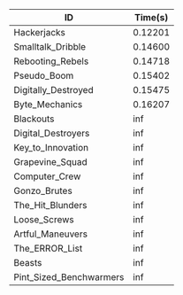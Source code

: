 |ID|Time(s)|
|-|-|
|Hackerjacks|0.12201|
|Smalltalk_Dribble|0.14600|
|Rebooting_Rebels|0.14718|
|Pseudo_Boom|0.15402|
|Digitally_Destroyed|0.15475|
|Byte_Mechanics|0.16207|
|Blackouts|inf|
|Digital_Destroyers|inf|
|Key_to_Innovation|inf|
|Grapevine_Squad|inf|
|Computer_Crew|inf|
|Gonzo_Brutes|inf|
|The_Hit_Blunders|inf|
|Loose_Screws|inf|
|Artful_Maneuvers|inf|
|The_ERROR_List|inf|
|Beasts|inf|
|Pint_Sized_Benchwarmers|inf|
